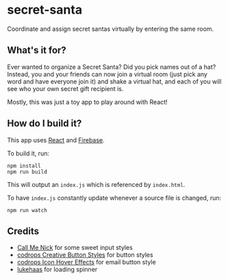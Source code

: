 # secret-santa

Coordinate and assign secret santas virtually by entering the same room.

## What's it for?

Ever wanted to organize a Secret Santa? Did you pick names out of a hat? Instead, you and your friends can now join a virtual room (just pick any word and have everyone join it) and shake a virtual hat, and each of you will see who your own secret gift recipient is.

Mostly, this was just a toy app to play around with React!

## How do I build it?

This app uses [React](https://facebook.github.io/react/) and [Firebase](https://www.firebase.com/).

To build it, run:
```
npm install
npm run build
```

This will output an `index.js` which is referenced by `index.html`.

To have `index.js` constantly update whenever a source file is changed, run:
```
npm run watch
```

## Credits

* [Call Me Nick](http://callmenick.com/post/various-css-input-text-styles) for some sweet input styles
* [codrops Creative Button Styles](http://tympanus.net/Development/CreativeButtons/) for button styles
* [codrops Icon Hover Effects](http://tympanus.net/Development/IconHoverEffects/) for email button style
* [lukehaas](http://projects.lukehaas.me/css-loaders/) for loading spinner
